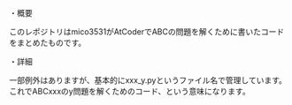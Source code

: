 ・概要

このレポジトリはmico3531がAtCoderでABCの問題を解くために書いたコードをまとめたものです。

・詳細

一部例外はありますが、基本的にxxx_y.pyというファイル名で管理しています。これでABCxxxのy問題を解くためのコード、という意味になります。